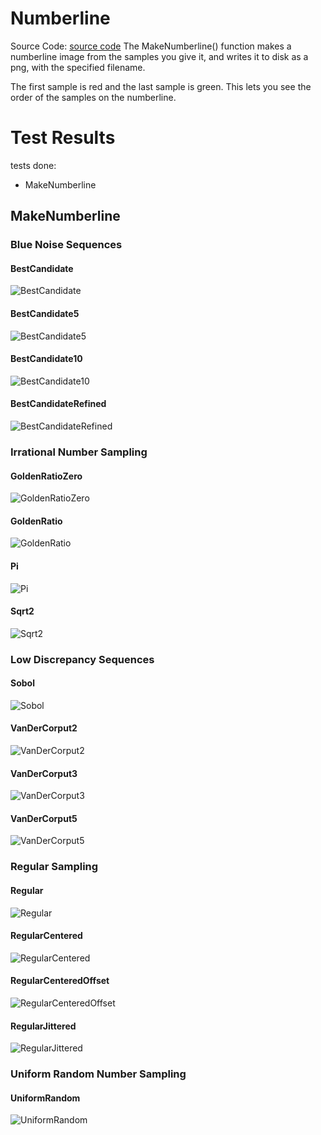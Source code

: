 # Numberline
Source Code: [source code](../../../../families/_1d/tests/numberline/)
The MakeNumberline() function makes a numberline image from the samples you give it, and writes it to disk as a png, with the specified filename.

The first sample is red and the last sample is green. This lets you see the order of the samples on the numberline.
# Test Results
 tests done:
* MakeNumberline
## MakeNumberline
### Blue Noise Sequences
#### BestCandidate
![BestCandidate](../../../_1d/samples/blue_noise/MakeNumberline_BestCandidate.png)  
#### BestCandidate5
![BestCandidate5](../../../_1d/samples/blue_noise/MakeNumberline_BestCandidate5.png)  
#### BestCandidate10
![BestCandidate10](../../../_1d/samples/blue_noise/MakeNumberline_BestCandidate10.png)  
#### BestCandidateRefined
![BestCandidateRefined](../../../_1d/samples/blue_noise/MakeNumberline_BestCandidateRefined.png)  
### Irrational Number Sampling
#### GoldenRatioZero
![GoldenRatioZero](../../../_1d/samples/irrational_numbers/MakeNumberline_GoldenRatioZero.png)  
#### GoldenRatio
![GoldenRatio](../../../_1d/samples/irrational_numbers/MakeNumberline_GoldenRatio.png)  
#### Pi
![Pi](../../../_1d/samples/irrational_numbers/MakeNumberline_Pi.png)  
#### Sqrt2
![Sqrt2](../../../_1d/samples/irrational_numbers/MakeNumberline_Sqrt2.png)  
### Low Discrepancy Sequences
#### Sobol
![Sobol](../../../_1d/samples/lds/MakeNumberline_Sobol.png)  
#### VanDerCorput2
![VanDerCorput2](../../../_1d/samples/lds/MakeNumberline_VanDerCorput2.png)  
#### VanDerCorput3
![VanDerCorput3](../../../_1d/samples/lds/MakeNumberline_VanDerCorput3.png)  
#### VanDerCorput5
![VanDerCorput5](../../../_1d/samples/lds/MakeNumberline_VanDerCorput5.png)  
### Regular Sampling
#### Regular
![Regular](../../../_1d/samples/regular/MakeNumberline_Regular.png)  
#### RegularCentered
![RegularCentered](../../../_1d/samples/regular/MakeNumberline_RegularCentered.png)  
#### RegularCenteredOffset
![RegularCenteredOffset](../../../_1d/samples/regular/MakeNumberline_RegularCenteredOffset.png)  
#### RegularJittered
![RegularJittered](../../../_1d/samples/regular/MakeNumberline_RegularJittered.png)  
### Uniform Random Number Sampling
#### UniformRandom
![UniformRandom](../../../_1d/samples/uniform_random/MakeNumberline_UniformRandom.png)  

